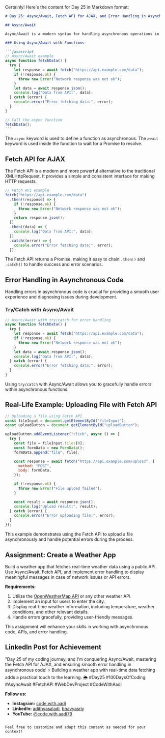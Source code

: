 Certainly! Here's the content for Day 25 in Markdown format:

````markdown
# Day 25: Async/Await, Fetch API for AJAX, and Error Handling in Asynchronous Code

## Async/Await

Async/Await is a modern syntax for handling asynchronous operations in JavaScript. It provides a more concise and readable way to write asynchronous code, making it resemble synchronous code.

### Using Async/Await with Functions

```javascript
// Async/Await example
async function fetchData() {
  try {
    let response = await fetch("https://api.example.com/data");
    if (!response.ok) {
      throw new Error("Network response was not ok");
    }
    let data = await response.json();
    console.log("Data from API:", data);
  } catch (error) {
    console.error("Error fetching data:", error);
  }
}

// Call the async function
fetchData();
```
````

The `async` keyword is used to define a function as asynchronous. The `await` keyword is used inside the function to wait for a Promise to resolve.

## Fetch API for AJAX

The Fetch API is a modern and more powerful alternative to the traditional XMLHttpRequest. It provides a simple and consistent interface for making HTTP requests.

```javascript
// Fetch API example
fetch("https://api.example.com/data")
  .then((response) => {
    if (!response.ok) {
      throw new Error("Network response was not ok");
    }
    return response.json();
  })
  .then((data) => {
    console.log("Data from API:", data);
  })
  .catch((error) => {
    console.error("Error fetching data:", error);
  });
```

The Fetch API returns a Promise, making it easy to chain `.then()` and `.catch()` to handle success and error scenarios.

## Error Handling in Asynchronous Code

Handling errors in asynchronous code is crucial for providing a smooth user experience and diagnosing issues during development.

### Try/Catch with Async/Await

```javascript
// Async/Await with try/catch for error handling
async function fetchData() {
  try {
    let response = await fetch("https://api.example.com/data");
    if (!response.ok) {
      throw new Error("Network response was not ok");
    }
    let data = await response.json();
    console.log("Data from API:", data);
  } catch (error) {
    console.error("Error fetching data:", error);
  }
}
```

Using `try/catch` with Async/Await allows you to gracefully handle errors within asynchronous functions.

## Real-Life Example: Uploading File with Fetch API

```javascript
// Uploading a file using Fetch API
const fileInput = document.getElementById("fileInput");
const uploadButton = document.getElementById("uploadButton");

uploadButton.addEventListener("click", async () => {
  try {
    const file = fileInput.files[0];
    const formData = new FormData();
    formData.append("file", file);

    const response = await fetch("https://api.example.com/upload", {
      method: "POST",
      body: formData,
    });

    if (!response.ok) {
      throw new Error("File upload failed");
    }

    const result = await response.json();
    console.log("Upload result:", result);
  } catch (error) {
    console.error("Error uploading file:", error);
  }
});
```

This example demonstrates using the Fetch API to upload a file asynchronously and handle potential errors during the process.

## Assignment: Create a Weather App

Build a weather app that fetches real-time weather data using a public API. Use Async/Await, Fetch API, and implement error handling to display meaningful messages in case of network issues or API errors.

**Requirements:**

1. Utilize the [OpenWeatherMap API](https://openweathermap.org/api) or any other weather API.
2. Implement an input for users to enter the city.
3. Display real-time weather information, including temperature, weather conditions, and other relevant details.
4. Handle errors gracefully, providing user-friendly messages.

This assignment will enhance your skills in working with asynchronous code, APIs, and error handling.

## LinkedIn Post for Achievement

"Day 25 of my coding journey, and I'm conquering Async/Await, mastering the Fetch API for AJAX, and ensuring smooth error handling in asynchronous code! ⚡️ Building a weather app with real-time data fetching adds a practical touch to the learning. 🌦️ #Day25 #100DaysOfCoding #AsyncAwait #FetchAPI #WebDevProject #CodeWithAadi

**Follow us:**

- **Instagram:** [code.with.aadi](https://www.instagram.com/code.with.aadi/)
- **LinkedIn:** [adithyasaladi](https://www.linkedin.com/in/adithyasaladi/), [bhavyasriy](https://www.linkedin.com/in/bhavyasriy/)
- **YouTube:** [@code.with.aadi79](https://www.youtube.com/@Code.with.aadi79)

```

Feel free to customize and adapt this content as needed for your context!
```
